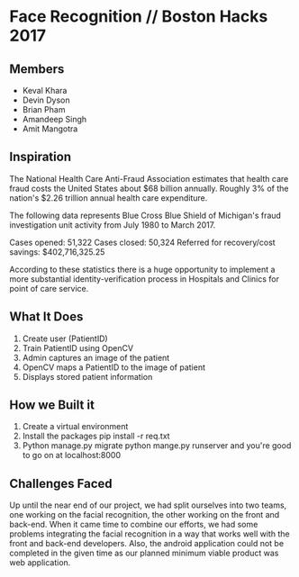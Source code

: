 # Face Recognition // Boston Hacks 2017

## Members

* Keval Khara
* Devin Dyson
* Brian Pham
* Amandeep Singh
* Amit Mangotra

## Inspiration

The National Health Care Anti-Fraud Association estimates that health care fraud costs the United States about $68 billion annually. Roughly 3% of the nation's $2.26 trillion annual health care expenditure.

The following data represents Blue Cross Blue Shield of Michigan's fraud investigation unit activity from July 1980 to March 2017.

Cases opened: 51,322 Cases closed: 50,324 Referred for recovery/cost savings: $402,716,325.25

According to these statistics there is a huge opportunity to implement a more substantial identity-verification process in Hospitals and Clinics for point of care service.

## What It Does

1. Create user (PatientID)
2. Train PatientID using OpenCV
3. Admin captures an image of the patient
4. OpenCV maps a PatientID to the image of patient
5. Displays stored patient information

## How we Built it

1. Create a virtual environment
2. Install the packages pip install -r req.txt
3. Python manage.py migrate python mange.py runserver and you're good to go on at localhost:8000

## Challenges Faced

Up until the near end of our project, we had split ourselves into two teams, one working on the facial recognition, the other working on the front and back-end. When it came time to combine our efforts, we had some problems integrating the facial recognition in a way that works well with the front and back-end developers. Also, the android application could not be completed in the given time as our planned minimum viable product was web application.

